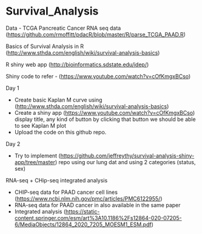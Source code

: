 # Survival_Analysis

Data - TCGA Pancreatic Cancer RNA seq data (https://github.com/rmoffitt/pdacR/blob/master/R/parse_TCGA_PAAD.R)

Basics of Survival Analysis in R (http://www.sthda.com/english/wiki/survival-analysis-basics)

R shiny web app (http://bioinformatics.sdstate.edu/idep/)

Shiny code to refer - (https://www.youtube.com/watch?v=cOfKmgxBCso)

Day 1
- Create basic Kaplan M curve using (http://www.sthda.com/english/wiki/survival-analysis-basics)
- Create a shiny app (https://www.youtube.com/watch?v=cOfKmgxBCso) display title, any kind of button by clicking that button we should be able to see Kaplan M plot
- Upload the code on this github repo.

Day 2
- Try to implement (https://github.com/jeffreythy/survival-analysis-shiny-app/tree/master) repo using our lung dat and using 2 categories (status, sex)


RNA-seq + CHip-seq integrated analysis
- CHIP-seq data for PAAD cancer cell lines (https://www.ncbi.nlm.nih.gov/pmc/articles/PMC6122955/)
- RNA-seq data for PAAD cancer in also available in the same paper
- Integrated analysis (https://static-content.springer.com/esm/art%3A10.1186%2Fs12864-020-07205-6/MediaObjects/12864_2020_7205_MOESM1_ESM.pdf)
